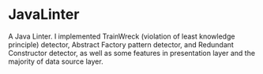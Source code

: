 # JavaLinter
A Java Linter. I implemented TrainWreck (violation of least knowledge principle) detector, Abstract Factory pattern detector, and Redundant Constructor detector, as well as some features in presentation layer and the majority of data source layer. 
